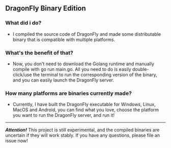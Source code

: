 ## DragonFly Binary Edition
### What did i do?
- I compiled the source code of DragonFly and made some distributable binary that is compatible with multiple platforms.
### What's the benefit of that?
- Now, you don't need to download the Golang runtime and manually compile with go run main.go. All you need to do is easily double-click/use the terminal to run the corresponding version of the binary, and you can easily launch the DragonFly server.
### How many platforms are binaries currently made?
- Currently, I have built the DragonFly executable for Windows, Linux, MacOS and Android, you can find what you love, choose the platform you want to run the DragonFly server, and run it!
---
***Attention!*** This project is still experimental, and the compiled binaries are uncertain if they will work stably. If you have any questions, please file an issue now!

